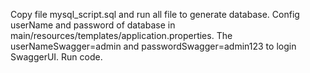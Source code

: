 Copy file mysql_script.sql and run all file to generate database.
Config userName and password of database in main/resources/templates/application.properties.
The userNameSwagger=admin and passwordSwagger=admin123 to login SwaggerUI.
Run code.
